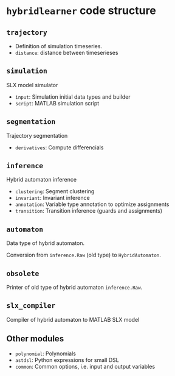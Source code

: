 # `hybridlearner` code structure

## `trajectory`

- Definition of simulation timeseries.
- `distance`: distance between timeserieses

## `simulation`

SLX model simulator

- `input`: Simulation initial data types and builder
- `script`: MATLAB simulation script

## `segmentation`

Trajectory segmentation

- `derivatives`: Compute differencials

## `inference`

Hybrid automaton inference

- `clustering`: Segment clustering
- `invariant`: Invariant inference
- `annotation`: Variable type annotation to optimize assignments
- `transition`: Transition inference (guards and assignments)

## `automaton`

Data type of hybrid automaton.

Conversion from `inference.Raw` (old type) to `HybridAutomaton`.

## `obsolete`

Printer of old type of hybrid automaton `inference.Raw`.

## `slx_compiler`

Compiler of hybrid automaton to MATLAB SLX model

## Other modules

- `polynomial`: Polynomials
- `astdsl`: Python expressions for small DSL
- `common`: Common options, i.e. input and output variables
